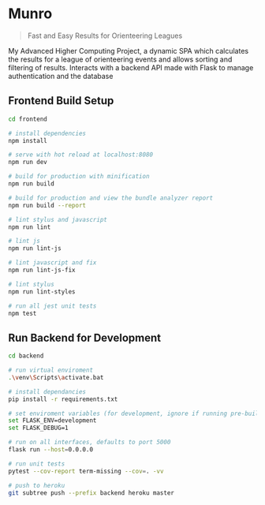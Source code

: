# Munro

> Fast and Easy Results for Orienteering Leagues

My Advanced Higher Computing Project, a dynamic SPA which calculates the results for a league of orienteering events and allows sorting and filtering of results. Interacts with a backend API made with Flask to manage authentication and the database

## Frontend Build Setup

``` bash
cd frontend

# install dependencies
npm install

# serve with hot reload at localhost:8080
npm run dev

# build for production with minification
npm run build

# build for production and view the bundle analyzer report
npm run build --report

# lint stylus and javascript
npm run lint

# lint js
npm run lint-js

# lint javascript and fix
npm run lint-js-fix

# lint stylus
npm run lint-styles

# run all jest unit tests
npm test
```

## Run Backend for Development

```bash
cd backend

# run virtual enviroment
.\venv\Scripts\activate.bat

# install dependancies
pip install -r requirements.txt

# set enviroment variables (for development, ignore if running pre-built frontend)
set FLASK_ENV=development
set FLASK_DEBUG=1

# run on all interfaces, defaults to port 5000
flask run --host=0.0.0.0

# run unit tests
pytest --cov-report term-missing --cov=. -vv

# push to heroku
git subtree push --prefix backend heroku master
```
